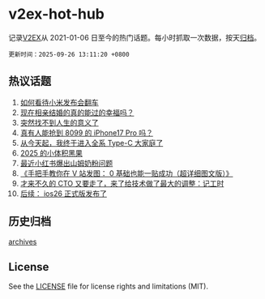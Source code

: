 # v2ex-hot-hub

 记录[V2EX](https://www.v2ex.com/)从 2021-01-06 日至今的热门话题。每小时抓取一次数据，按天[归档](archives)。

`更新时间：2025-09-26 13:11:20 +0800`

## 热议话题

1. [如何看待小米发布会翻车](https://www.v2ex.com/t/1161896)
1. [现在相亲结婚的真的能过的幸福吗？](https://www.v2ex.com/t/1161927)
1. [突然找不到人生的意义了](https://www.v2ex.com/t/1161738)
1. [真有人能抢到 8099 的 iPhone17 Pro 吗？](https://www.v2ex.com/t/1161730)
1. [从今天起，我终于进入全系 Type-C 大家庭了](https://www.v2ex.com/t/1161739)
1. [2025 的小体积黑果](https://www.v2ex.com/t/1161873)
1. [最近小红书爆出山姆奶粉问题](https://www.v2ex.com/t/1161914)
1. [《手把手教你在 V 站发图： 0 基础也能一贴成功（超详细图文版）》](https://www.v2ex.com/t/1161898)
1. [才来不久的 CTO 又要走了，来了给技术做了最大的调整：记工时](https://www.v2ex.com/t/1161770)
1. [后续： ios26 正式版发布了](https://www.v2ex.com/t/1161911)

## 历史归档

[archives](archives)

## License

See the [LICENSE](LICENSE) file for license rights and limitations (MIT).
